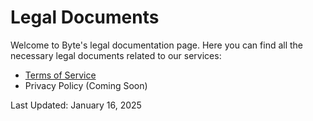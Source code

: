 # Legal Documents

Welcome to Byte's legal documentation page. Here you can find all the necessary legal documents related to our services:

* [Terms of Service](./tos.html)
* Privacy Policy (Coming Soon)

Last Updated: January 16, 2025
